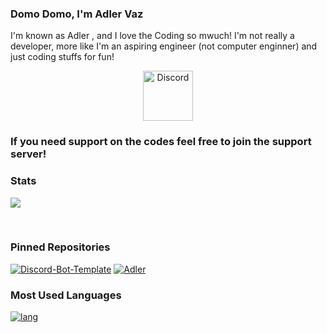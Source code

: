 ### Domo Domo, I'm Adler Vaz

I'm known as Adler , and I love the Coding so mwuch!
I'm not really a developer, more like I'm an aspiring engineer (not computer enginner) and just coding stuffs for fun!

<div align="center">
  <a href="https://discord.gg/aHUvymQ">
    <img src="https://user-images.githubusercontent.com/59381835/92191514-d649ad80-ee18-11ea-9bc4-e95c7a122a99.png" alt="Discord" width="80"/>
  </a>
</div>

### If you need support on the codes feel free to join the support server!
### Stats

<a href='https://github.com/AdlerVaz/'> <img src='https://github-readme-stats.vercel.app/api?username=AdlerVaz&count_private=true&show_icons=true&theme=nightowl'> </a>

<p></br></p>

### Pinned Repositories

[![Discord-Bot-Template](https://github-readme-stats.vercel.app/api/pin/?username=AdlerVaz&repo=Discord-Bot-Template&theme=nightowl)](https://github.com/AdlerVaz/Discord-Bot-Template)
[![Adler](https://github-readme-stats.vercel.app/api/pin/?username=AdlerVaz&repo=Adler&theme=nightowl)](https://github.com/AdlerVaz/Adler)
### Most Used Languages

[![lang](https://github-readme-stats.vercel.app/api/top-langs/?username=AdlerVaz&layout=compact&theme=nightowl)](https://github.com/AdlerVaz)

